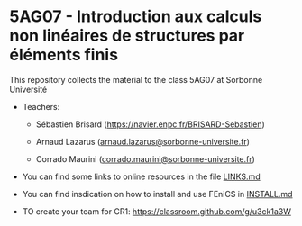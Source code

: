 # 5AG07 - Introduction aux calculs non linéaires de structures par éléments finis

This repository collects the material to the class 5AG07 at Sorbonne Université

* Teachers:

    * Sébastien Brisard (https://navier.enpc.fr/BRISARD-Sebastien)

    * Arnaud Lazarus (arnaud.lazarus@sorbonne-universite.fr)

    * Corrado Maurini (corrado.maurini@sorbonne-universite.fr)

* You can find some links to online resources in the file [LINKS.md](LINKS.md)

* You can find insdication on how to install and use FEniCS in [INSTALL.md](INSTALL.md)

* TO create your team for CR1: https://classroom.github.com/g/u3ck1a3W

